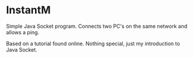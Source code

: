 # InstantM
Simple Java Socket program. Connects two PC's on the same network and allows a ping.

Based on a tutorial found online. Nothing special, just my introduction to Java Socket.

